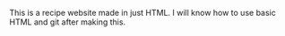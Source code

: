 This is a recipe website made in just HTML. I will know how to use basic HTML and git after making this. 